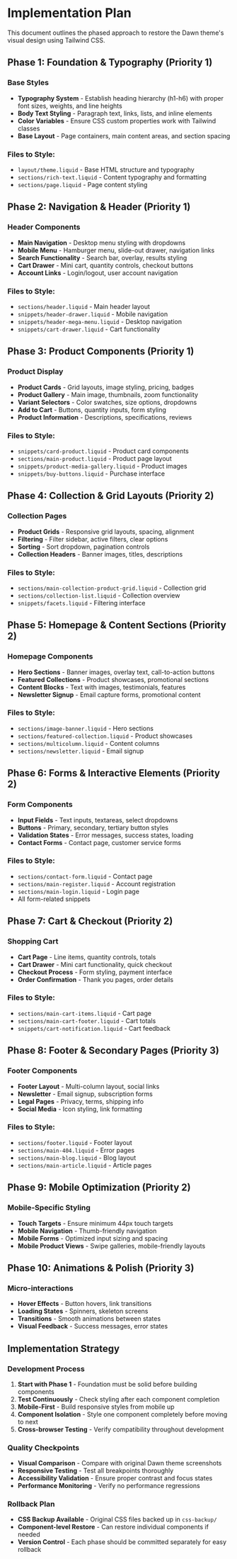 # Implementation Plan

This document outlines the phased approach to restore the Dawn theme's visual design using Tailwind CSS.

## Phase 1: Foundation & Typography (Priority 1)

### Base Styles
- **Typography System** - Establish heading hierarchy (h1-h6) with proper font sizes, weights, and line heights
- **Body Text Styling** - Paragraph text, links, lists, and inline elements
- **Color Variables** - Ensure CSS custom properties work with Tailwind classes
- **Base Layout** - Page containers, main content areas, and section spacing

### Files to Style:
- `layout/theme.liquid` - Base HTML structure and typography
- `sections/rich-text.liquid` - Content typography and formatting
- `sections/page.liquid` - Page content styling

## Phase 2: Navigation & Header (Priority 1)

### Header Components
- **Main Navigation** - Desktop menu styling with dropdowns
- **Mobile Menu** - Hamburger menu, slide-out drawer, navigation links
- **Search Functionality** - Search bar, overlay, results styling
- **Cart Drawer** - Mini cart, quantity controls, checkout buttons
- **Account Links** - Login/logout, user account navigation

### Files to Style:
- `sections/header.liquid` - Main header layout
- `snippets/header-drawer.liquid` - Mobile navigation
- `snippets/header-mega-menu.liquid` - Desktop navigation
- `snippets/cart-drawer.liquid` - Cart functionality

## Phase 3: Product Components (Priority 1)

### Product Display
- **Product Cards** - Grid layouts, image styling, pricing, badges
- **Product Gallery** - Main image, thumbnails, zoom functionality
- **Variant Selectors** - Color swatches, size options, dropdowns
- **Add to Cart** - Buttons, quantity inputs, form styling
- **Product Information** - Descriptions, specifications, reviews

### Files to Style:
- `snippets/card-product.liquid` - Product card components
- `sections/main-product.liquid` - Product page layout
- `snippets/product-media-gallery.liquid` - Product images
- `snippets/buy-buttons.liquid` - Purchase interface

## Phase 4: Collection & Grid Layouts (Priority 2)

### Collection Pages
- **Product Grids** - Responsive grid layouts, spacing, alignment
- **Filtering** - Filter sidebar, active filters, clear options
- **Sorting** - Sort dropdown, pagination controls
- **Collection Headers** - Banner images, titles, descriptions

### Files to Style:
- `sections/main-collection-product-grid.liquid` - Collection grid
- `sections/collection-list.liquid` - Collection overview
- `snippets/facets.liquid` - Filtering interface

## Phase 5: Homepage & Content Sections (Priority 2)

### Homepage Components
- **Hero Sections** - Banner images, overlay text, call-to-action buttons
- **Featured Collections** - Product showcases, promotional sections
- **Content Blocks** - Text with images, testimonials, features
- **Newsletter Signup** - Email capture forms, promotional content

### Files to Style:
- `sections/image-banner.liquid` - Hero sections
- `sections/featured-collection.liquid` - Product showcases
- `sections/multicolumn.liquid` - Content columns
- `sections/newsletter.liquid` - Email signup

## Phase 6: Forms & Interactive Elements (Priority 2)

### Form Components
- **Input Fields** - Text inputs, textareas, select dropdowns
- **Buttons** - Primary, secondary, tertiary button styles
- **Validation States** - Error messages, success states, loading
- **Contact Forms** - Contact page, customer service forms

### Files to Style:
- `sections/contact-form.liquid` - Contact page
- `sections/main-register.liquid` - Account registration
- `sections/main-login.liquid` - Login page
- All form-related snippets

## Phase 7: Cart & Checkout (Priority 2)

### Shopping Cart
- **Cart Page** - Line items, quantity controls, totals
- **Cart Drawer** - Mini cart functionality, quick checkout
- **Checkout Process** - Form styling, payment interface
- **Order Confirmation** - Thank you pages, order details

### Files to Style:
- `sections/main-cart-items.liquid` - Cart page
- `sections/main-cart-footer.liquid` - Cart totals
- `snippets/cart-notification.liquid` - Cart feedback

## Phase 8: Footer & Secondary Pages (Priority 3)

### Footer Components
- **Footer Layout** - Multi-column layout, social links
- **Newsletter** - Email signup, subscription forms
- **Legal Pages** - Privacy, terms, shipping info
- **Social Media** - Icon styling, link formatting

### Files to Style:
- `sections/footer.liquid` - Footer layout
- `sections/main-404.liquid` - Error pages
- `sections/main-blog.liquid` - Blog layout
- `sections/main-article.liquid` - Article pages

## Phase 9: Mobile Optimization (Priority 2)

### Mobile-Specific Styling
- **Touch Targets** - Ensure minimum 44px touch targets
- **Mobile Navigation** - Thumb-friendly navigation
- **Mobile Forms** - Optimized input sizing and spacing
- **Mobile Product Views** - Swipe galleries, mobile-friendly layouts

## Phase 10: Animations & Polish (Priority 3)

### Micro-interactions
- **Hover Effects** - Button hovers, link transitions
- **Loading States** - Spinners, skeleton screens
- **Transitions** - Smooth animations between states
- **Visual Feedback** - Success messages, error states

## Implementation Strategy

### Development Process
1. **Start with Phase 1** - Foundation must be solid before building components
2. **Test Continuously** - Check styling after each component completion
3. **Mobile-First** - Build responsive styles from mobile up
4. **Component Isolation** - Style one component completely before moving to next
5. **Cross-browser Testing** - Verify compatibility throughout development

### Quality Checkpoints
- **Visual Comparison** - Compare with original Dawn theme screenshots
- **Responsive Testing** - Test all breakpoints thoroughly
- **Accessibility Validation** - Ensure proper contrast and focus states
- **Performance Monitoring** - Verify no performance regressions

### Rollback Plan
- **CSS Backup Available** - Original CSS files backed up in `css-backup/`
- **Component-level Restore** - Can restore individual components if needed
- **Version Control** - Each phase should be committed separately for easy rollback
